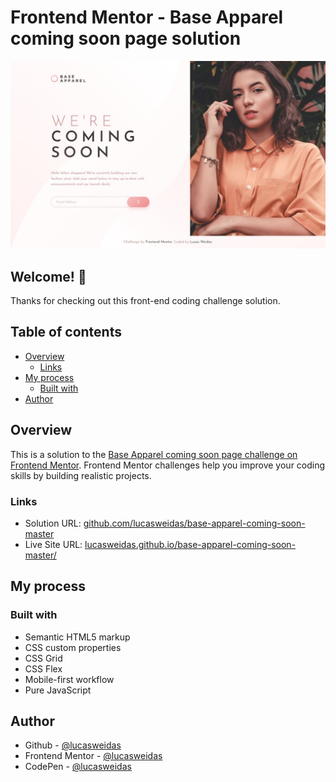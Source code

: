 # Frontend Mentor - Base Apparel coming soon page solution

![Preview for the Base Apparel coming soon page coding challenge](./preview/desktop-preview.jpg)

## Welcome! 👋

Thanks for checking out this front-end coding challenge solution.

## Table of contents
- [Overview](#overview)
  - [Links](#links)
- [My process](#my-process)
  - [Built with](#built-with)
- [Author](#author)

## Overview

This is a solution to the [Base Apparel coming soon page challenge on Frontend Mentor](https://www.frontendmentor.io/challenges/base-apparel-coming-soon-page-5d46b47f8db8a7063f9331a0). Frontend Mentor challenges help you improve your coding skills by building realistic projects.

### Links

- Solution URL: [github.com/lucasweidas/base-apparel-coming-soon-master](https://github.com/lucasweidas/base-apparel-coming-soon-master)
- Live Site URL: [lucasweidas.github.io/base-apparel-coming-soon-master/](https://lucasweidas.github.io/base-apparel-coming-soon-master/)

## My process

### Built with

- Semantic HTML5 markup
- CSS custom properties
- CSS Grid
- CSS Flex
- Mobile-first workflow
- Pure JavaScript


## Author

- Github - [@lucasweidas](https://github.com/LucasWeidas)
- Frontend Mentor - [@lucasweidas](https://www.frontendmentor.io/profile/lucasweidas)
- CodePen - [@lucasweidas](https://codepen.io/lucasweidas)
